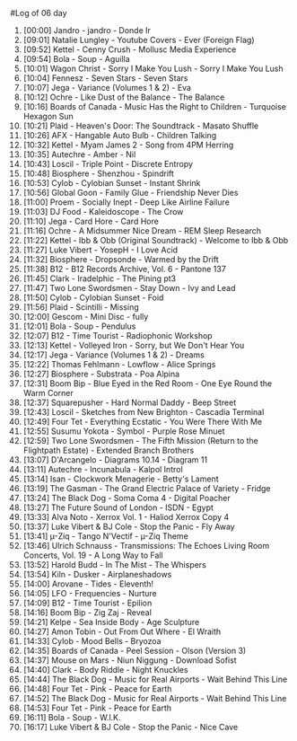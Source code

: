 #Log of 06 day

1. [00:00] Jandro - jandro - Donde Ir
1. [09:01] Natalie Lungley - Youtube Covers - Ever (Foreign Flag)
1. [09:52] Kettel - Cenny Crush - Mollusc Media Experience
1. [09:54] Bola - Soup - Aguilla
1. [10:01] Wagon Christ - Sorry I Make You Lush - Sorry I Make You Lush
1. [10:04] Fennesz - Seven Stars - Seven Stars
1. [10:07] Jega - Variance (Volumes 1 & 2) - Eva
1. [10:12] Ochre - Like Dust of the Balance - The Balance
1. [10:16] Boards of Canada - Music Has the Right to Children - Turquoise Hexagon Sun
1. [10:21] Plaid - Heaven's Door: The Soundtrack - Masato Shuffle
1. [10:26] AFX - Hangable Auto Bulb - Children Talking
1. [10:32] Kettel - Myam James 2 - Song from 4PM Herring
1. [10:35] Autechre - Amber - Nil
1. [10:43] Loscil - Triple Point - Discrete Entropy
1. [10:48] Biosphere - Shenzhou - Spindrift
1. [10:53] Cylob - Cylobian Sunset - Instant Shrink
1. [10:56] Global Goon - Family Glue - Friendship Never Dies
1. [11:00] Proem - Socially Inept - Deep Like Airline Failure
1. [11:03] DJ Food - Kaleidoscope - The Crow
1. [11:10] Jega - Card Hore - Card Hore
1. [11:16] Ochre - A Midsummer Nice Dream - REM Sleep Research
1. [11:22] Kettel - Ibb & Obb (Original Soundtrack) - Welcome to Ibb & Obb
1. [11:27] Luke Vibert - YosepH - I Love Acid
1. [11:32] Biosphere - Dropsonde - Warmed by the Drift
1. [11:38] B12 - B12 Records Archive, Vol. 6 - Pantone 137
1. [11:45] Clark - Iradelphic - The Pining pt3
1. [11:47] Two Lone Swordsmen - Stay Down - Ivy and Lead
1. [11:50] Cylob - Cylobian Sunset - Foid
1. [11:56] Plaid - Scintilli - Missing
1. [12:00] Gescom - Mini Disc - fully
1. [12:01] Bola - Soup - Pendulus
1. [12:07] B12 - Time Tourist - Radiophonic Workshop
1. [12:13] Kettel - Volleyed Iron - Sorry, but We Don't Hear You
1. [12:17] Jega - Variance (Volumes 1 & 2) - Dreams
1. [12:22] Thomas Fehlmann - Lowflow - Alice Springs
1. [12:27] Biosphere - Substrata - Poa Alpina
1. [12:31] Boom Bip - Blue Eyed in the Red Room - One Eye Round the Warm Corner
1. [12:37] Squarepusher - Hard Normal Daddy - Beep Street
1. [12:43] Loscil - Sketches from New Brighton - Cascadia Terminal
1. [12:49] Four Tet - Everything Ecstatic - You Were There With Me
1. [12:55] Susumu Yokota - Symbol - Purple Rose Minuet
1. [12:59] Two Lone Swordsmen - The Fifth Mission (Return to the Flightpath Estate) - Extended Branch Brothers
1. [13:07] D'Arcangelo - Diagrams 10.14 - Diagram 11
1. [13:11] Autechre - Incunabula - Kalpol Introl
1. [13:14] Isan - Clockwork Menagerie - Betty's Lament
1. [13:19] The Gasman - The Grand Electric Palace of Variety - Fridge
1. [13:24] The Black Dog - Soma Coma 4 - Digital Poacher
1. [13:27] The Future Sound of London - ISDN - Egypt
1. [13:33] Alva Noto - Xerrox Vol. 1 - Haliod Xerrox Copy 4
1. [13:37] Luke Vibert & BJ Cole - Stop the Panic - Fly Away
1. [13:41] µ-Ziq - Tango N'Vectif - µ-Ziq Theme
1. [13:46] Ulrich Schnauss - Transmissions: The Echoes Living Room Concerts, Vol. 19 - A Long Way to Fall
1. [13:52] Harold Budd - In The Mist - The Whispers
1. [13:54] Kiln - Dusker - Airplaneshadows
1. [14:00] Arovane - Tides - Eleventh!
1. [14:05] LFO - Frequencies - Nurture
1. [14:09] B12 - Time Tourist - Epilion
1. [14:16] Boom Bip - Zig Zaj - Reveal
1. [14:21] Kelpe - Sea Inside Body - Age Sculpture
1. [14:27] Amon Tobin - Out From Out Where - El Wraith
1. [14:33] Cylob - Mood Bells - Bryozoa
1. [14:35] Boards of Canada - Peel Session - Olson (Version 3)
1. [14:37] Mouse on Mars - Niun Niggung - Download Sofist
1. [14:40] Clark - Body Riddle - Night Knuckles
1. [14:44] The Black Dog - Music for Real Airports - Wait Behind This Line
1. [14:48] Four Tet - Pink - Peace for Earth
1. [14:52] The Black Dog - Music for Real Airports - Wait Behind This Line
1. [14:53] Four Tet - Pink - Peace for Earth
1. [16:11] Bola - Soup - W.l.K.
1. [16:17] Luke Vibert & BJ Cole - Stop the Panic - Nice Cave
